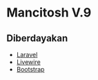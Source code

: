 # Mancitosh V.9

## Diberdayakan

- [Laravel](https://laravel.com)
- [Livewire](https://livewire.laravel.com/)
- [Bootstrap](https://getbootstrap.com/)
